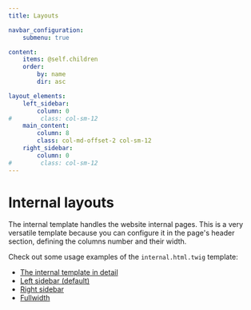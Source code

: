 ```yaml
---
title: Layouts

navbar_configuration:
    submenu: true

content:
    items: @self.children
    order:
        by: name
        dir: asc

layout_elements:
    left_sidebar:
        column: 0
#        class: col-sm-12
    main_content:
        column: 8
        class: col-md-offset-2 col-sm-12
    right_sidebar:
        column: 0
#        class: col-sm-12
---
```


# Internal layouts
The internal template handles the website internal pages. This is a very versatile template because you can configure it in the page's header section, defining the columns number and their width.

Check out some usage examples of the `internal.html.twig` template:

* [The internal template in detail](the-internal-template-in-detail)
* [Left sidebar (default)](default-internal-template)
* [Right sidebar](right-internal-template)
* [Fullwidth](fullwidth-template)
